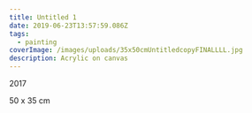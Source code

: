 ```yaml
---
title: Untitled 1
date: 2019-06-23T13:57:59.086Z
tags:
  - painting
coverImage: /images/uploads/35x50cmUntitledcopyFINALLLL.jpg
description: Acrylic on canvas
---
```

2017

50 x 35 cm
